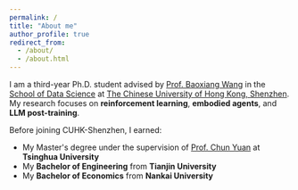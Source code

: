 ```yaml
---
permalink: /
title: "About me"
author_profile: true
redirect_from: 
  - /about/
  - /about.html
---
```


I am a third-year Ph.D. student advised by [Prof. Baoxiang Wang](https://bxiangwang.github.io/) in the [School of Data Science](https://sds.cuhk.edu.cn/) at [The Chinese University of Hong Kong, Shenzhen](https://www.cuhk.edu.cn/en). My research focuses on **reinforcement learning**, **embodied agents**, and **LLM post-training**.

Before joining CUHK-Shenzhen, I earned:
- My Master's degree under the supervision of [Prof. Chun Yuan](https://scholar.google.com/citations?hl=en&user=fYdxi2sAAAAJ) at **Tsinghua University**
- My **Bachelor of Engineering** from **Tianjin University**
- My **Bachelor of Economics** from **Nankai University**
